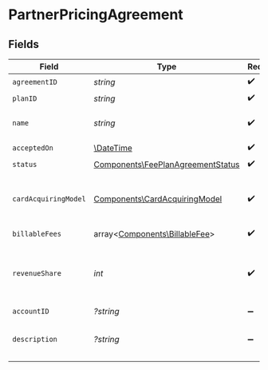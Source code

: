 # PartnerPricingAgreement


## Fields

| Field                                                                                  | Type                                                                                   | Required                                                                               | Description                                                                            | Example                                                                                |
| -------------------------------------------------------------------------------------- | -------------------------------------------------------------------------------------- | -------------------------------------------------------------------------------------- | -------------------------------------------------------------------------------------- | -------------------------------------------------------------------------------------- |
| `agreementID`                                                                          | *string*                                                                               | :heavy_check_mark:                                                                     | N/A                                                                                    |                                                                                        |
| `planID`                                                                               | *string*                                                                               | :heavy_check_mark:                                                                     | N/A                                                                                    |                                                                                        |
| `name`                                                                                 | *string*                                                                               | :heavy_check_mark:                                                                     | The name of the agreement.                                                             |                                                                                        |
| `acceptedOn`                                                                           | [\DateTime](https://www.php.net/manual/en/class.datetime.php)                          | :heavy_check_mark:                                                                     | N/A                                                                                    |                                                                                        |
| `status`                                                                               | [Components\FeePlanAgreementStatus](../../Models/Components/FeePlanAgreementStatus.md) | :heavy_check_mark:                                                                     | N/A                                                                                    |                                                                                        |
| `cardAcquiringModel`                                                                   | [Components\CardAcquiringModel](../../Models/Components/CardAcquiringModel.md)         | :heavy_check_mark:                                                                     | Specifies the card processing pricing model                                            |                                                                                        |
| `billableFees`                                                                         | array<[Components\BillableFee](../../Models/Components/BillableFee.md)>                | :heavy_check_mark:                                                                     | N/A                                                                                    |                                                                                        |
| `revenueShare`                                                                         | *int*                                                                                  | :heavy_check_mark:                                                                     | The integer percentage value of the revenue split for partner.                         | 10                                                                                     |
| `accountID`                                                                            | *?string*                                                                              | :heavy_minus_sign:                                                                     | N/A                                                                                    |                                                                                        |
| `description`                                                                          | *?string*                                                                              | :heavy_minus_sign:                                                                     | The description of the agreement.                                                      |                                                                                        |